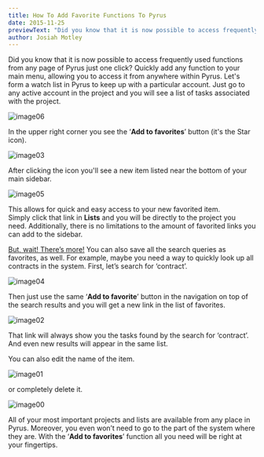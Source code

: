 ```yaml
---
title: How To Add Favorite Functions To Pyrus
date: 2015-11-25
previewText: "Did you know that it is now possible to access frequently used functions from any page of Pyrus just one click? Quickly add any function to your main menu, allowing you to access it from anywhere within Pyrus. Let's form a watch list in Pyrus to keep up with a particular account. Just go to any active account in the project and you will see a list of tasks associated with the project."
author: Josiah Motley
---
```

Did you know that it is now possible to access frequently used functions from any page of Pyrus just one click? Quickly add any function to your main menu, allowing you to access it from anywhere within Pyrus. Let's form a watch list in Pyrus to keep up with a particular account. Just go to any active account in the project and you will see a list of tasks associated with the project.

![image06](image06.webp)

In the upper right corner you see the ‘**Add to favorites**’ button (it's the Star icon).

![image03](image031.webp)

After clicking the icon you'll see a new item listed near the bottom of your main sidebar.

![image05](image051.webp)

This allows for quick and easy access to your new favorited item. Simply click that link in **Lists** and you will be directly to the project you need. Additionally, there is no limitations to the amount of favorited links you can add to the sidebar.

[But, wait! There’s more!](http://cdn.meme.am/instances/54332252.jpg) You can also save all the search queries as favorites, as well. For example, maybe you need a way to quickly look up all contracts in the system. First, let’s search for ‘contract’.

![image04](image041.webp)

Then just use the same ‘**Add to favorite**’ button in the navigation on top of the search results and you will get a new link in the list of favorites.

![image02](image021.webp)

That link will always show you the tasks found by the search for ‘contract’. And even new results will appear in the same list.

You can also edit the name of the item.

![image01](image011.webp)

or completely delete it.

![image00](image001.webp)

All of your most important projects and lists are available from any place in Pyrus. Moreover, you even won’t need to go to the part of the system where they are. With the ‘**Add to favorites**’ function all you need will be right at your fingertips.